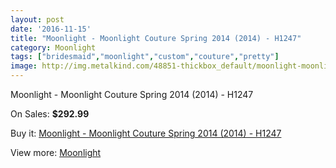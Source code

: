 ```yaml
---
layout: post
date: '2016-11-15'
title: "Moonlight - Moonlight Couture Spring 2014 (2014) - H1247"
category: Moonlight
tags: ["bridesmaid","moonlight","custom","couture","pretty"]
image: http://img.metalkind.com/48851-thickbox_default/moonlight-moonlight-couture-spring-2014-2014-h1247.jpg
---
```

Moonlight - Moonlight Couture Spring 2014 (2014) - H1247

On Sales: **$292.99**
<a href="https://www.metalkind.com/en/moonlight/13750-moonlight-moonlight-couture-spring-2014-2014-h1247.html"><amp-img layout="responsive" width="600" height="600" src="//img.metalkind.com/48851-thickbox_default/moonlight-moonlight-couture-spring-2014-2014-h1247.jpg" alt="Moonlight - Moonlight Couture Spring 2014 (2014) - H1247 0" /></a>
<a href="https://www.metalkind.com/en/moonlight/13750-moonlight-moonlight-couture-spring-2014-2014-h1247.html"><amp-img layout="responsive" width="600" height="600" src="//img.metalkind.com/48853-thickbox_default/moonlight-moonlight-couture-spring-2014-2014-h1247.jpg" alt="Moonlight - Moonlight Couture Spring 2014 (2014) - H1247 1" /></a>

Buy it: [Moonlight - Moonlight Couture Spring 2014 (2014) - H1247](https://www.metalkind.com/en/moonlight/13750-moonlight-moonlight-couture-spring-2014-2014-h1247.html "Moonlight - Moonlight Couture Spring 2014 (2014) - H1247")

View more: [Moonlight](https://www.metalkind.com/en/91-moonlight "Moonlight")